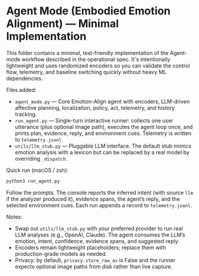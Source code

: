 # Agent Mode (Embodied Emotion Alignment) — Minimal Implementation

This folder contains a minimal, test-friendly implementation of the Agent-mode
workflow described in the operational spec. It's intentionally lightweight and
uses randomized encoders so you can validate the control flow, telemetry, and
baseline switching quickly without heavy ML dependencies.

Files added:

- `agent_mode.py` — Core Emotion-Align agent with encoders, LLM-driven affective
  planning, localization, policy, act, telemetry, and history tracking.
- `run_agent.py` — Single-turn interactive runner: collects one user utterance
  (plus optional image path), executes the agent loop once, and prints plan,
  evidence, reply, and environment cues. Telemetry is written to
  `telemetry.jsonl`.
- `utils/llm_stub.py` — Pluggable LLM interface. The default stub mimics
  emotion analysis with a lexicon but can be replaced by a real model by
  overriding `_dispatch`.

Quick run (macOS / zsh):

```bash
python3 run_agent.py
```

Follow the prompts. The console reports the inferred intent (with source
`llm` if the analyzer produced it), evidence spans, the agent’s reply, and the
selected environment cues. Each run appends a record to `telemetry.jsonl`.

Notes:
- Swap out `utils/llm_stub.py` with your preferred provider to run real LLM
  analyses (e.g., OpenAI, Claude). The agent consumes the LLM’s emotion,
  intent, confidence, evidence spans, and suggested reply.
- Encoders remain lightweight placeholders; replace them with production-grade
  models as needed.
- Privacy: by default, `privacy.store_raw_av` is False and the runner expects
  optional image paths from disk rather than live capture.
